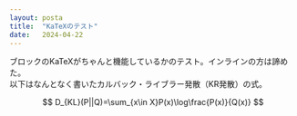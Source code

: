 ```yaml
---
layout: posta
title:  "KaTeXのテスト"
date:   2024-04-22
---
```

ブロックのKaTeXがちゃんと機能しているかのテスト。インラインの方は諦めた。<br>
以下はなんとなく書いたカルバック・ライブラー発散（KR発散）の式。

$$
D_{KL}(P||Q)=\sum_{x\in X}P(x)\log\frac{P(x)}{Q(x)}
$$
